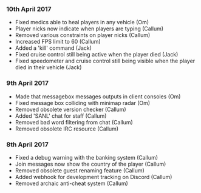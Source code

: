 ### 10th April 2017
* Fixed medics able to heal players in any vehicle (Om)
* Player nicks now indicate when players are typing (Callum)
* Removed various constraints on player nicks (Callum)
* Increased FPS limit to 60 (Callum)
* Added a 'kill' command (Jack)
* Fixed cruise control still being active when the player died (Jack)
* Fixed speedometer and cruise control still being visible when the player died in their vehicle (Jack)

### 9th April 2017
* Made that messagebox messages outputs in client consoles (Om)
* Fixed message box colliding with minimap radar (Om)
* Removed obsolete version checker (Callum)
* Added 'SANL' chat for staff (Callum)
* Removed bad word filtering from chat (Callum)
* Removed obsolete IRC resource (Callum)

### 8th April 2017
* Fixed a debug warning with the banking system (Callum)
* Join messages now show the country of the player (Callum)
* Removed obsolete guest renaming feature (Callum)
* Added webhook for development tracking on Discord (Callum)
* Removed archaic anti-cheat system (Callum)
